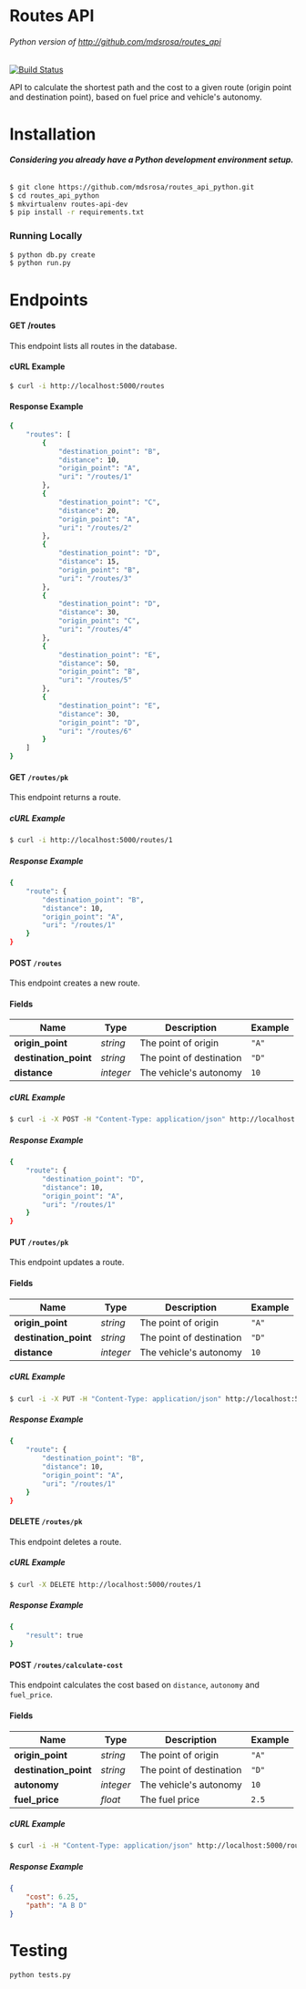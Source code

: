 # Routes API
###### Python version of http://github.com/mdsrosa/routes_api

[![Build Status](https://travis-ci.org/mdsrosa/routes_api_python.svg)](https://travis-ci.org/mdsrosa/routes_api_python)

API to calculate the shortest path and the cost to a given route (origin point and destination point), based on fuel price and vehicle's autonomy.

# Installation
###### **Considering you already have a Python development environment setup.**

```bash
$ git clone https://github.com/mdsrosa/routes_api_python.git
$ cd routes_api_python
$ mkvirtualenv routes-api-dev
$ pip install -r requirements.txt
```

### Running Locally
```bash
$ python db.py create
$ python run.py
```

# Endpoints

#### GET /routes

This endpoint lists all routes in the database.

#### cURL Example

```bash
$ curl -i http://localhost:5000/routes
```
#### Response Example
```bash
{
    "routes": [
        {
            "destination_point": "B",
            "distance": 10,
            "origin_point": "A",
            "uri": "/routes/1"
        },
        {
            "destination_point": "C",
            "distance": 20,
            "origin_point": "A",
            "uri": "/routes/2"
        },
        {
            "destination_point": "D",
            "distance": 15,
            "origin_point": "B",
            "uri": "/routes/3"
        },
        {
            "destination_point": "D",
            "distance": 30,
            "origin_point": "C",
            "uri": "/routes/4"
        },
        {
            "destination_point": "E",
            "distance": 50,
            "origin_point": "B",
            "uri": "/routes/5"
        },
        {
            "destination_point": "E",
            "distance": 30,
            "origin_point": "D",
            "uri": "/routes/6"
        }
    ]
}
```

#### GET `/routes/pk`
This endpoint returns a route.

##### cURL Example
```bash
$ curl -i http://localhost:5000/routes/1
```

##### Response Example
```bash
{
    "route": {
        "destination_point": "B",
        "distance": 10,
        "origin_point": "A",
        "uri": "/routes/1"
    }
}
```

#### POST `/routes`
This endpoint creates a new route.

#### Fields

Name            | Type | Description | Example
----------------|------|------------ |--------
**origin_point**| _string_ | The point of origin| `"A"`
**destination_point**| _string_ | The point of destination| `"D"`
**distance**| _integer_ |The vehicle's autonomy| `10`

##### cURL Example
```bash
$ curl -i -X POST -H "Content-Type: application/json" http://localhost:5000/routes -d '{"origin_point": "A", "destination_point": "D", "distance": 10}'
```

##### Response Example
```bash
{
    "route": {
        "destination_point": "D",
        "distance": 10,
        "origin_point": "A",
        "uri": "/routes/1"
    }
}
```

#### PUT `/routes/pk`
This endpoint updates a route.

#### Fields

Name            | Type | Description | Example
----------------|------|------------ |--------
**origin_point**| _string_ | The point of origin| `"A"`
**destination_point**| _string_ | The point of destination| `"D"`
**distance**| _integer_ |The vehicle's autonomy| `10`

##### cURL Example
```bash
$ curl -i -X PUT -H "Content-Type: application/json" http://localhost:5000/routes/1 -d '{"destination_point": "B"}'
```

##### Response Example
```bash
{
    "route": {
        "destination_point": "B",
        "distance": 10,
        "origin_point": "A",
        "uri": "/routes/1"
    }
}
```

#### DELETE `/routes/pk`
This endpoint deletes a route.

##### cURL Example
```bash
$ curl -X DELETE http://localhost:5000/routes/1
```

##### Response Example
```bash
{
    "result": true
}
```

#### POST `/routes/calculate-cost`

This endpoint calculates the cost based on `distance`,  `autonomy` and `fuel_price`.

#### Fields

Name            | Type | Description | Example
----------------|------|------------ |--------
**origin_point**| _string_ | The point of origin| `"A"`
**destination_point**| _string_ | The point of destination| `"D"`
**autonomy**| _integer_ |The vehicle's autonomy| `10`
**fuel_price**| _float_ |The fuel price|`2.5`

##### cURL Example
```bash
$ curl -i -H "Content-Type: application/json" http://localhost:5000/routes/calculate-cost -d '{"origin_point":"A","destination_point": "D","autonomy":10,"fuel_price":2.5}'
```
##### Response Example
```json
{
    "cost": 6.25,
    "path": "A B D"
}
```

# Testing
```bash
python tests.py
```